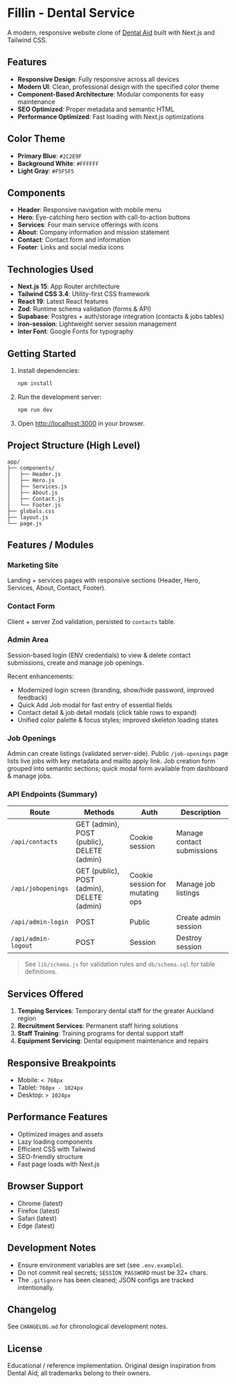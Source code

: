 # Fillin - Dental Service

A modern, responsive website clone of [Dental Aid](https://dentalaid.co.nz/) built with Next.js and Tailwind CSS.

## Features

- **Responsive Design**: Fully responsive across all devices
- **Modern UI**: Clean, professional design with the specified color theme
- **Component-Based Architecture**: Modular components for easy maintenance
- **SEO Optimized**: Proper metadata and semantic HTML
- **Performance Optimized**: Fast loading with Next.js optimizations

## Color Theme

- **Primary Blue**: `#2C2E9F`
- **Background White**: `#FFFFFF`
- **Light Gray**: `#F5F5F5`

## Components

- **Header**: Responsive navigation with mobile menu
- **Hero**: Eye-catching hero section with call-to-action buttons
- **Services**: Four main service offerings with icons
- **About**: Company information and mission statement
- **Contact**: Contact form and information
- **Footer**: Links and social media icons

## Technologies Used

- **Next.js 15**: App Router architecture
- **Tailwind CSS 3.4**: Utility-first CSS framework
- **React 19**: Latest React features
- **Zod**: Runtime schema validation (forms & API)
- **Supabase**: Postgres + auth/storage integration (contacts & jobs tables)
- **iron-session**: Lightweight server session management
- **Inter Font**: Google Fonts for typography

## Getting Started

1. Install dependencies:

   ```bash
   npm install
   ```

2. Run the development server:

   ```bash
   npm run dev
   ```

3. Open [http://localhost:3000](http://localhost:3000) in your browser.

## Project Structure (High Level)

```
app/
├── components/
│   ├── Header.js
│   ├── Hero.js
│   ├── Services.js
│   ├── About.js
│   ├── Contact.js
│   └── Footer.js
├── globals.css
├── layout.js
└── page.js
```

## Features / Modules

### Marketing Site

Landing + services pages with responsive sections (Header, Hero, Services, About, Contact, Footer).

### Contact Form

Client + server Zod validation, persisted to `contacts` table.

### Admin Area

Session-based login (ENV credentials) to view & delete contact submissions, create and manage job openings.

Recent enhancements:

- Modernized login screen (branding, show/hide password, improved feedback)
- Quick Add Job modal for fast entry of essential fields
- Contact detail & job detail modals (click table rows to expand)
- Unified color palette & focus styles; improved skeleton loading states

### Job Openings

Admin can create listings (validated server-side). Public `/job-openings` page lists live jobs with key metadata and mailto apply link. Job creation form grouped into semantic sections; quick modal form available from dashboard & manage jobs.

### API Endpoints (Summary)

| Route               | Methods                                    | Auth                            | Description                |
| ------------------- | ------------------------------------------ | ------------------------------- | -------------------------- |
| `/api/contacts`     | GET (admin), POST (public), DELETE (admin) | Cookie session                  | Manage contact submissions |
| `/api/jobopenings`  | GET (public), POST (admin), DELETE (admin) | Cookie session for mutating ops | Manage job listings        |
| `/api/admin-login`  | POST                                       | Public                          | Create admin session       |
| `/api/admin-logout` | POST                                       | Session                         | Destroy session            |

> See `lib/schema.js` for validation rules and `db/schema.sql` for table definitions.

## Services Offered

1. **Temping Services**: Temporary dental staff for the greater Auckland region
2. **Recruitment Services**: Permanent staff hiring solutions
3. **Staff Training**: Training programs for dental support staff
4. **Equipment Servicing**: Dental equipment maintenance and repairs

## Responsive Breakpoints

- Mobile: `< 768px`
- Tablet: `768px - 1024px`
- Desktop: `> 1024px`

## Performance Features

- Optimized images and assets
- Lazy loading components
- Efficient CSS with Tailwind
- SEO-friendly structure
- Fast page loads with Next.js

## Browser Support

- Chrome (latest)
- Firefox (latest)
- Safari (latest)
- Edge (latest)

## Development Notes

- Ensure environment variables are set (see `.env.example`).
- Do not commit real secrets; `SESSION_PASSWORD` must be 32+ chars.
- The `.gitignore` has been cleaned; JSON configs are tracked intentionally.

## Changelog

See `CHANGELOG.md` for chronological development notes.

## License

Educational / reference implementation. Original design inspiration from Dental Aid; all trademarks belong to their owners.

